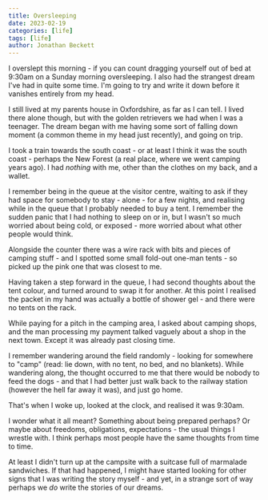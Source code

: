 ```yaml
---
title: Oversleeping
date: 2023-02-19
categories: [life]
tags: [life]
author: Jonathan Beckett
---
```


I overslept this morning - if you can count dragging yourself out of bed at 9:30am on a Sunday morning oversleeping. I also had the strangest dream I've had in quite some time. I'm going to try and write it down before it vanishes entirely from my head.

I still lived at my parents house in Oxfordshire, as far as I can tell. I lived there alone though, but with the golden retrievers we had when I was a teenager. The dream began with me having some sort of falling down moment (a common theme in my head just recently), and going on trip.

I took a train towards the south coast - or at least I think it was the south coast - perhaps the New Forest (a real place, where we went camping years ago). I had *nothing* with me, other than the clothes on my back, and a wallet.

I remember being in the queue at the visitor centre, waiting to ask if they had space for somebody to stay - alone - for a few nights, and realising while in the queue that I probably needed to buy a tent. I remember the sudden panic that I had nothing to sleep on or in, but I wasn't so much worried about being cold, or exposed - more worried about what other people would think.

Alongside the counter there was a wire rack with bits and pieces of camping stuff - and I spotted some small fold-out one-man tents - so picked up the pink one that was closest to me.

Having taken a step forward in the queue, I had second thoughts about the tent colour, and turned around to swap it for another. At this point I realised the packet in my hand was actually a bottle of shower gel - and there were no tents on the rack.

While paying for a pitch in the camping area, I asked about camping shops, and the man processing my payment talked vaguely about a shop in the next town. Except it was already past closing time.

I remember wandering around the field randomly - looking for somewhere to "camp" (read: lie down, with no tent, no bed, and no blankets). While wandering along, the thought occurred to me that there would be nobody to feed the dogs - and that I had better just walk back to the railway station (however the hell far away it was), and just go home.

That's when I woke up, looked at the clock, and realised it was 9:30am.

I wonder what it all meant? Something about being prepared perhaps? Or maybe about freedoms, obligations, expectations - the usual things I wrestle with. I think perhaps most people have the same thoughts from time to time.

At least I didn't turn up at the campsite with a suitcase full of marmalade sandwiches. If that had happened, I might have started looking for other signs that I was writing the story myself - and yet, in a strange sort of way perhaps we *do* write the stories of our dreams.